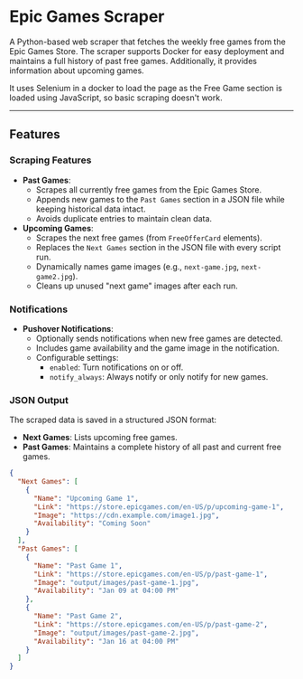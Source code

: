 # Epic Games Scraper

A Python-based web scraper that fetches the weekly free games from the Epic Games Store. The scraper supports Docker for easy deployment and maintains a full history of past free games. Additionally, it provides information about upcoming games.

It uses Selenium in a docker to load the page as the Free Game section is loaded using JavaScript, so basic scraping doesn't work.

---

## Features

### Scraping Features
- **Past Games**:
  - Scrapes all currently free games from the Epic Games Store.
  - Appends new games to the `Past Games` section in a JSON file while keeping historical data intact.
  - Avoids duplicate entries to maintain clean data.
- **Upcoming Games**:
  - Scrapes the next free games (from `FreeOfferCard` elements).
  - Replaces the `Next Games` section in the JSON file with every script run.
  - Dynamically names game images (e.g., `next-game.jpg`, `next-game2.jpg`).
  - Cleans up unused "next game" images after each run.

### Notifications
- **Pushover Notifications**:
  - Optionally sends notifications when new free games are detected.
  - Includes game availability and the game image in the notification.
  - Configurable settings:
    - `enabled`: Turn notifications on or off.
    - `notify_always`: Always notify or only notify for new games.

### JSON Output
The scraped data is saved in a structured JSON format:
- **Next Games**: Lists upcoming free games.
- **Past Games**: Maintains a complete history of all past and current free games.

```json
{
  "Next Games": [
    {
      "Name": "Upcoming Game 1",
      "Link": "https://store.epicgames.com/en-US/p/upcoming-game-1",
      "Image": "https://cdn.example.com/image1.jpg",
      "Availability": "Coming Soon"
    }
  ],
  "Past Games": [
    {
      "Name": "Past Game 1",
      "Link": "https://store.epicgames.com/en-US/p/past-game-1",
      "Image": "output/images/past-game-1.jpg",
      "Availability": "Jan 09 at 04:00 PM"
    },
    {
      "Name": "Past Game 2",
      "Link": "https://store.epicgames.com/en-US/p/past-game-2",
      "Image": "output/images/past-game-2.jpg",
      "Availability": "Jan 16 at 04:00 PM"
    }
  ]
}
